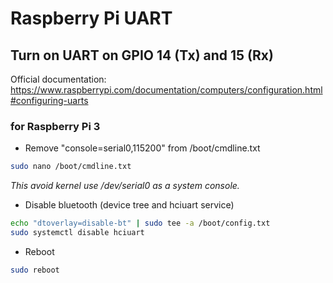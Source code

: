 # Raspberry Pi UART

## Turn on UART on GPIO 14 (Tx) and 15 (Rx)

Official documentation:  https://www.raspberrypi.com/documentation/computers/configuration.html#configuring-uarts

### for Raspberry Pi 3

* Remove "console=serial0,115200" from /boot/cmdline.txt

```bash
sudo nano /boot/cmdline.txt
```

*This avoid kernel use /dev/serial0 as a system console.*

* Disable bluetooth (device tree and hciuart service)

```bash
echo "dtoverlay=disable-bt" | sudo tee -a /boot/config.txt
sudo systemctl disable hciuart
```

* Reboot

```bash
sudo reboot
```
